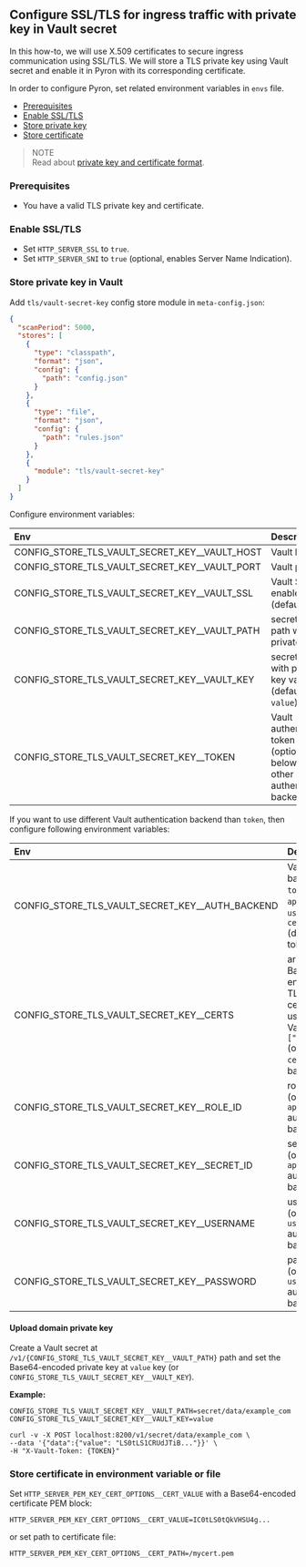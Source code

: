 ## Configure SSL/TLS for ingress traffic with private key in Vault secret

In this how-to, we will use X.509 certificates to secure ingress communication using SSL/TLS.
We will store a TLS private key using Vault secret and enable it in Pyron with its corresponding certificate.

In order to configure Pyron, set related environment variables in `envs` file.

* [Prerequisites](#pre)
* [Enable SSL/TLS](#enable)
* [Store private key](#key-vault)
* [Store certificate](#cert-env)

> NOTE<br/>
> Read about [private key and certificate format](keycert-format.md).

<a id="pre"></a>
### Prerequisites

* You have a valid TLS private key and certificate.

<a id="enable"></a>
### Enable SSL/TLS

* Set `HTTP_SERVER_SSL` to `true`.
* Set `HTTP_SERVER_SNI` to `true` (optional, enables Server Name Indication).

<a id="key-vault"></a>
### Store private key in Vault

Add `tls/vault-secret-key` config store module in `meta-config.json`:

```json
{
  "scanPeriod": 5000,
  "stores": [
    {
      "type": "classpath",
      "format": "json",
      "config": {
        "path": "config.json"
      }
    },
    {
      "type": "file",
      "format": "json",
      "config": {
        "path": "rules.json"
      }
    },
    {
      "module": "tls/vault-secret-key"
    }
  ]
}
```

Configure environment variables:

| Env                                              | Description                                                                                       |
|:-------------------------------------------------|:--------------------------------------------------------------------------------------------------|
| CONFIG_STORE_TLS_VAULT_SECRET_KEY__VAULT_HOST    | Vault host                                                                                        |
| CONFIG_STORE_TLS_VAULT_SECRET_KEY__VAULT_PORT    | Vault port                                                                                        |
| CONFIG_STORE_TLS_VAULT_SECRET_KEY__VAULT_SSL     | Vault SSL enabled flag (default false)                                                            |
| CONFIG_STORE_TLS_VAULT_SECRET_KEY__VAULT_PATH    | secrets Vault path with private key                                                               |
| CONFIG_STORE_TLS_VAULT_SECRET_KEY__VAULT_KEY     | secret key with private key value (default `value`)                                               |
| CONFIG_STORE_TLS_VAULT_SECRET_KEY__TOKEN         | Vault authentication token (optional, see below for other authentication backends)                |

If you want to use different Vault authentication backend than `token`, then configure following environment variables:

| Env                                              | Description                                                                                                |
|:-------------------------------------------------|:-----------------------------------------------------------------------------------------------------------|
| CONFIG_STORE_TLS_VAULT_SECRET_KEY__AUTH_BACKEND  | Vault auth backend: `token`, `approle`, `userpass` or `cert` (default token)                               |
| CONFIG_STORE_TLS_VAULT_SECRET_KEY__CERTS         | array of Base64-encoded TLS certificates used by Vault, e.g. `["IC0t..."]` (optional, `cert` auth backend) |
| CONFIG_STORE_TLS_VAULT_SECRET_KEY__ROLE_ID       | role id  (optional, `approle` auth backend)                                                                |
| CONFIG_STORE_TLS_VAULT_SECRET_KEY__SECRET_ID     | secret id  (optional, `approle` auth backend)                                                              |
| CONFIG_STORE_TLS_VAULT_SECRET_KEY__USERNAME      | username  (optional, `userpass` auth backend)                                                              |
| CONFIG_STORE_TLS_VAULT_SECRET_KEY__PASSWORD      | password  (optional, `userpass` auth backend)                                                              |

#### Upload domain private key

Create a Vault secret at `/v1/{CONFIG_STORE_TLS_VAULT_SECRET_KEY__VAULT_PATH}` path and set the Base64-encoded private key at `value` key (or `CONFIG_STORE_TLS_VAULT_SECRET_KEY__VAULT_KEY`).

__Example:__

```
CONFIG_STORE_TLS_VAULT_SECRET_KEY__VAULT_PATH=secret/data/example_com
CONFIG_STORE_TLS_VAULT_SECRET_KEY__VAULT_KEY=value
```

```
curl -v -X POST localhost:8200/v1/secret/data/example_com \
--data '{"data":{"value": "LS0tLS1CRUdJTiB..."}}' \
-H "X-Vault-Token: {TOKEN}"
```

<a id="cert-env"></a>
### Store certificate in environment variable or file

Set `HTTP_SERVER_PEM_KEY_CERT_OPTIONS__CERT_VALUE` with a Base64-encoded certificate PEM block:

```
HTTP_SERVER_PEM_KEY_CERT_OPTIONS__CERT_VALUE=IC0tLS0tQkVHSU4g...
```

or set path to certificate file:

```
HTTP_SERVER_PEM_KEY_CERT_OPTIONS__CERT_PATH=/mycert.pem
```